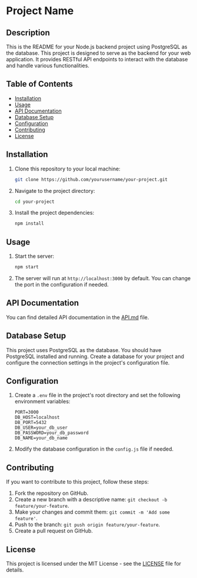 
# Project Name

## Description

This is the README for your Node.js backend project using PostgreSQL as the database. This project is designed to serve as the backend for your web application. It provides RESTful API endpoints to interact with the database and handle various functionalities.

## Table of Contents

- [Installation](#installation)
- [Usage](#usage)
- [API Documentation](#api-documentation)
- [Database Setup](#database-setup)
- [Configuration](#configuration)
- [Contributing](#contributing)
- [License](#license)

## Installation

1. Clone this repository to your local machine:
   ```bash
   git clone https://github.com/yourusername/your-project.git
   ```

2. Navigate to the project directory:
   ```bash
   cd your-project
   ```

3. Install the project dependencies:
   ```bash
   npm install
   ```

## Usage

1. Start the server:
   ```bash
   npm start
   ```

2. The server will run at `http://localhost:3000` by default. You can change the port in the configuration if needed.

## API Documentation

You can find detailed API documentation in the [API.md](API.md) file.

## Database Setup

This project uses PostgreSQL as the database. You should have PostgreSQL installed and running. Create a database for your project and configure the connection settings in the project's configuration file.

## Configuration

1. Create a `.env` file in the project's root directory and set the following environment variables:

   ```env
   PORT=3000
   DB_HOST=localhost
   DB_PORT=5432
   DB_USER=your_db_user
   DB_PASSWORD=your_db_password
   DB_NAME=your_db_name
   ```

2. Modify the database configuration in the `config.js` file if needed.

## Contributing

If you want to contribute to this project, follow these steps:

1. Fork the repository on GitHub.
2. Create a new branch with a descriptive name: `git checkout -b feature/your-feature`.
3. Make your changes and commit them: `git commit -m 'Add some feature'`.
4. Push to the branch: `git push origin feature/your-feature`.
5. Create a pull request on GitHub.

## License

This project is licensed under the MIT License - see the [LICENSE](LICENSE) file for details.
